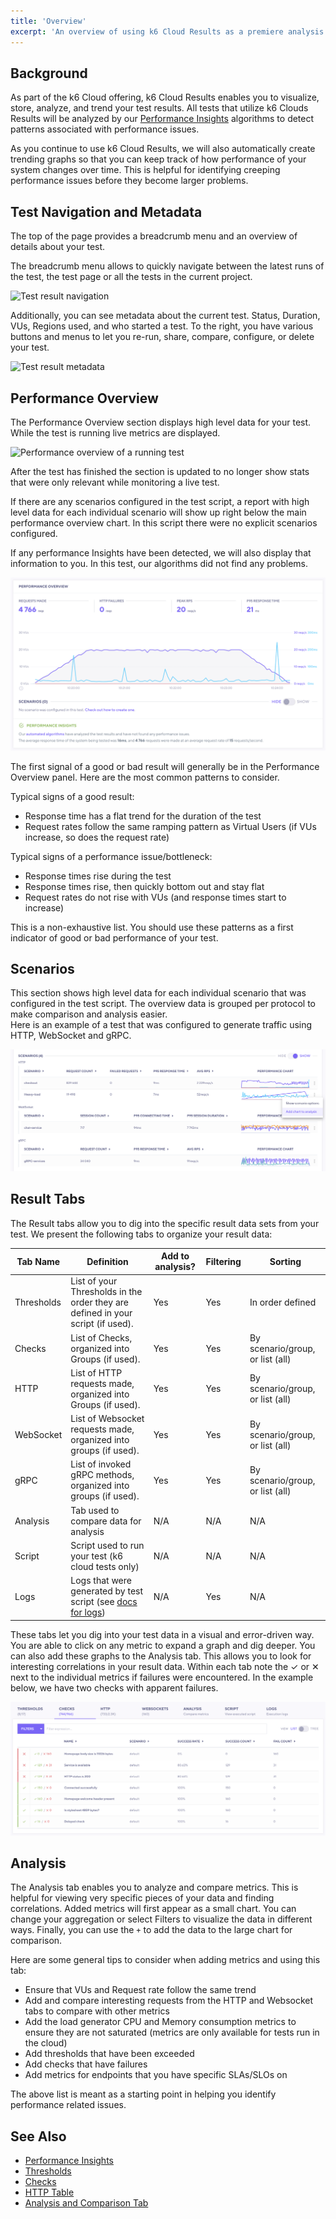 ```yaml
---
title: 'Overview'
excerpt: 'An overview of using k6 Cloud Results as a premiere analysis tool'
---
```


## Background

As part of the k6 Cloud offering, k6 Cloud Results enables you to visualize, store, analyze, and trend your test results. All tests that utilize k6 Clouds Results will be analyzed by our [Performance Insights](./02%20Performance%20Insights) algorithms to detect patterns associated with performance issues.

As you continue to use k6 Cloud Results, we will also automatically create trending graphs so that you can keep track of how performance of your system changes over time. This is helpful for identifying creeping performance issues before they become larger problems.

## Test Navigation and Metadata

The top of the page provides a breadcrumb menu and an overview of details about your test.

The breadcrumb menu allows to quickly navigate between the latest runs of the test, the test page or all the tests in the current project.

![Test result navigation](./images/01-Overview/test-run-navigation.png)

Additionally, you can see metadata about the current test. Status, Duration, VUs, Regions used, and who started a test. To the right, you have various buttons and menus to let you re-run, share, compare, configure, or delete your test.

![Test result metadata](./images/01-Overview/test-metadata.png)

## Performance Overview

The Performance Overview section displays high level data for your test. While the test is running live metrics are displayed.

![Performance overview of a running test](images/01-Overview/running-performance-overview.png)

After the test has finished the section is updated to no longer show stats that were only relevant while monitoring a live test.

If there are any scenarios configured in the test script, a report with high level data for each individual scenario will show up right below the main performance overview chart. In this script there were no explicit scenarios configured.

If any performance Insights have been detected, we will also display that information to you. In this test, our algorithms did not find any problems.

![Performance overview of a finished test](images/01-Overview/finished-performance-overview.png)

The first signal of a good or bad result will generally be in the Performance Overview panel. Here are the most common patterns to consider.

Typical signs of a good result:

- Response time has a flat trend for the duration of the test
- Request rates follow the same ramping pattern as Virtual Users (if VUs increase, so does the request rate)

Typical signs of a performance issue/bottleneck:

- Response times rise during the test
- Response times rise, then quickly bottom out and stay flat
- Request rates do not rise with VUs (and response times start to increase)

This is a non-exhaustive list. You should use these patterns as a first indicator of good or bad performance of your test.

## Scenarios

This section shows high level data for each individual scenario that was configured in the test script. The overview data is grouped per protocol to make comparison and analysis easier.\
Here is an example of a test that was configured to generate traffic using HTTP, WebSocket and gRPC.

![Performance overview of individual scenario](images/01-Overview/scenario-performance-overview.png)



## Result Tabs

The Result tabs allow you to dig into the specific result data sets from your test. We present the following tabs to organize your result data:

| Tab Name   | Definition                                                                                     | Add to analysis? | Filtering        | Sorting                 |
| ---------- | ---------------------------------------------------------------------------------------------- | ---------------- | ---------------- | ----------------------- |
| Thresholds | List of your Thresholds in the order they are defined in your script (if used).                | Yes              | Yes              | In order defined        |
| Checks     | List of Checks, organized into Groups (if used).                                               | Yes              | Yes              | By scenario/group, or list (all) |
| HTTP       | List of HTTP requests made, organized into Groups (if used).                                   | Yes              | Yes              | By scenario/group, or list (all) |
| WebSocket  | List of Websocket requests made, organized into groups (if used).                              | Yes              | Yes              | By scenario/group, or list (all) |
| gRPC       | List of invoked gRPC methods, organized into groups (if used).                                 | Yes              | Yes              | By scenario/group, or list (all) |
| Analysis   | Tab used to compare data for analysis                                                          | N/A              | N/A              | N/A                     |
| Script     | Script used to run your test (k6 cloud tests only)                                             | N/A              | N/A              | N/A                     |
| Logs       | Logs that were generated by test script (see [docs for logs](/cloud/analyzing-results/logs/))  | N/A              | Yes              | N/A                     |

These tabs let you dig into your test data in a visual and error-driven way. You are able to click on any metric to expand a graph and dig deeper. You can also add these graphs to the Analysis tab. This allows you to look for interesting correlations in your result data. Within each tab note the &#10003; or &#10005; next to the individual metrics if failures were encountered. In the example below, we have two checks with apparent failures.

![Checks tab with a failing check](images/01-Overview/checks-tab-with-failures.png)

## Analysis

The Analysis tab enables you to analyze and compare metrics. This is helpful for viewing very specific pieces of your data and finding correlations. Added metrics will first appear as a small chart. You can change your aggregation or select Filters to visualize the data in different ways. Finally, you can use the `+` to add the data to the large chart for comparison.

Here are some general tips to consider when adding metrics and using this tab:

- Ensure that VUs and Request rate follow the same trend
- Add and compare interesting requests from the HTTP and Websocket tabs to compare with other metrics
- Add the load generator CPU and Memory consumption metrics to ensure they are not saturated (metrics are only available for tests run in the cloud)
- Add thresholds that have been exceeded
- Add checks that have failures
- Add metrics for endpoints that you have specific SLAs/SLOs on

The above list is meant as a starting point in helping you identify performance related issues.

## See Also

- [Performance Insights](/cloud/analyzing-results/performance-trending)
- [Thresholds](/cloud/analyzing-results/threshold-tab)
- [Checks](/cloud/analyzing-results/checks-tab)
- [HTTP Table](/cloud/analyzing-results/http-tab)
- [Analysis and Comparison Tab](/cloud/analyzing-results/test-comparison)
